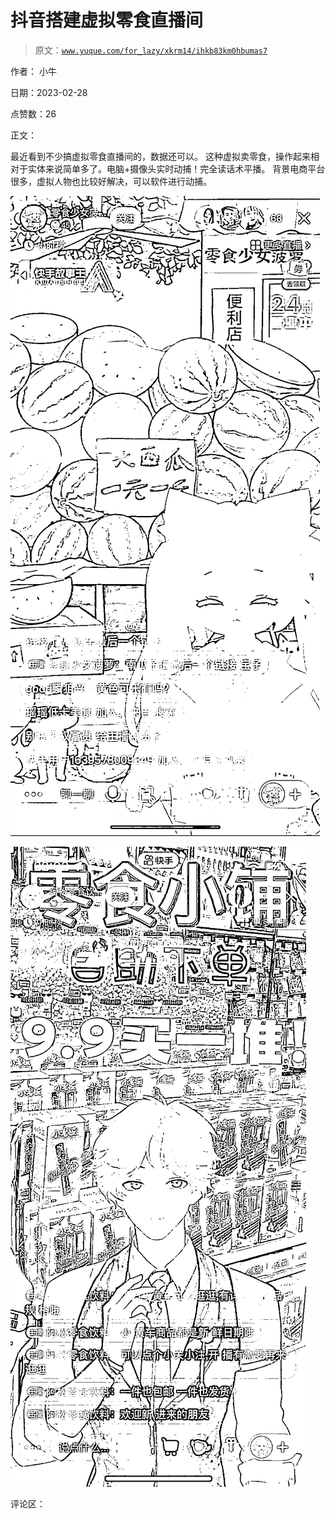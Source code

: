 # 抖音搭建虚拟零食直播间

> 原文：[`www.yuque.com/for_lazy/xkrm14/ihkb83km0hbumas7`](https://www.yuque.com/for_lazy/xkrm14/ihkb83km0hbumas7)



作者： 小牛 

日期：2023-02-28 

点赞数：26 

正文： 

最近看到不少搞虚拟零食直播间的，数据还可以。 这种虚拟卖零食，操作起来相对于实体来说简单多了。电脑+摄像头实时动捕！完全读话术平播。 背景电商平台很多，虚拟人物也比较好解决，可以软件进行动捕。 

![](img/6c41da274df2ac1441052575450ddb42.png) 

![](img/e07cda0c423c40e8a5455288217bea92.png) 

评论区： 

